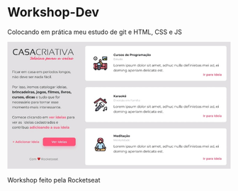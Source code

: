 # Workshop-Dev

Colocando em prática meu estudo de git e HTML, CSS e JS 

![](/template/template1.jpg)

Workshop feito pela Rocketseat
